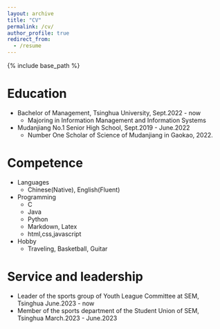 ```yaml
---
layout: archive
title: "CV"
permalink: /cv/
author_profile: true
redirect_from:
  - /resume
---
```


{% include base_path %}

Education
======
* Bachelor of Management, Tsinghua University, Sept.2022 - now
  * Majoring in Information Management and Information Systems
* Mudanjiang No.1 Senior High School, Sept.2019 - June.2022
  * Number One Scholar of Science of Mudanjiang in Gaokao, 2022.
  
Competence
======
* Languages
  * Chinese(Native), English(Fluent)
* Programming
  * C
  * Java 
  * Python
  * Markdown, Latex
  * html,css,javascript
* Hobby
  * Traveling, Basketball, Guitar
    
Service and leadership
======
* Leader of the sports group of Youth League Committee at SEM, Tsinghua June.2023 - now
* Member of the sports department of the Student Union of SEM, Tsinghua March.2023 - June.2023
